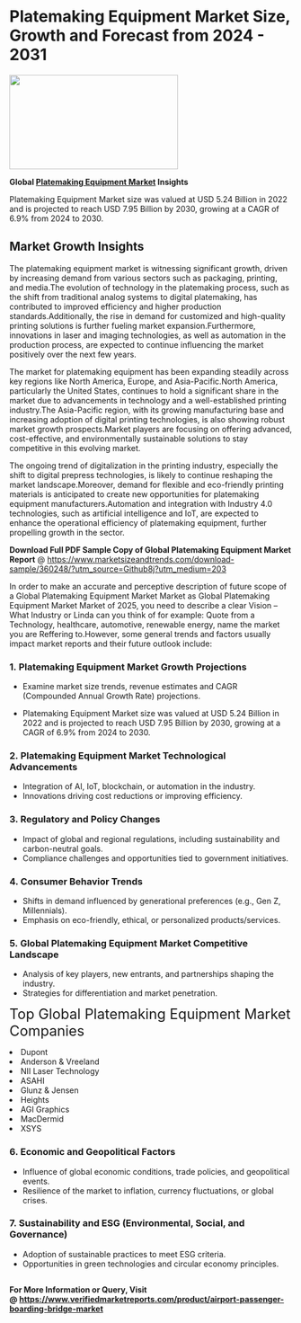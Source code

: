 <H1>Platemaking Equipment Market Size, Growth and Forecast from 2024 - 2031</H1><img class="aligncenter size-medium wp-image-584254" src="https://thirdeyenews.in/wp-content/uploads/2024/09/Global-Market-Research-300x168.jpeg" alt="" width="300" height="168" /><p><strong>Global&nbsp;<a href="https://www.marketsizeandtrends.com/download-sample/360248/?utm_source=Github8j?utm_medium=203">Platemaking Equipment Market</a> Insights</strong></p><p>Platemaking Equipment Market size was valued at USD 5.24 Billion in 2022 and is projected to reach USD 7.95 Billion by 2030, growing at a CAGR of 6.9% from 2024 to 2030.</p><p><h2>Market Growth Insights</h2> <p>The platemaking equipment market is witnessing significant growth, driven by increasing demand from various sectors such as packaging, printing, and media.The evolution of technology in the platemaking process, such as the shift from traditional analog systems to digital platemaking, has contributed to improved efficiency and higher production standards.Additionally, the rise in demand for customized and high-quality printing solutions is further fueling market expansion.Furthermore, innovations in laser and imaging technologies, as well as automation in the production process, are expected to continue influencing the market positively over the next few years.</p> <p>The market for platemaking equipment has been expanding steadily across key regions like North America, Europe, and Asia-Pacific.North America, particularly the United States, continues to hold a significant share in the market due to advancements in technology and a well-established printing industry.The Asia-Pacific region, with its growing manufacturing base and increasing adoption of digital printing technologies, is also showing robust market growth prospects.Market players are focusing on offering advanced, cost-effective, and environmentally sustainable solutions to stay competitive in this evolving market.</p> <p>The ongoing trend of digitalization in the printing industry, especially the shift to digital prepress technologies, is likely to continue reshaping the market landscape.Moreover, demand for flexible and eco-friendly printing materials is anticipated to create new opportunities for platemaking equipment manufacturers.Automation and integration with Industry 4.0 technologies, such as artificial intelligence and IoT, are expected to enhance the operational efficiency of platemaking equipment, further propelling growth in the sector.</p> <p><span class=""><strong>Download Full PDF Sample Copy of Global Platemaking Equipment Market Report</strong> @ <a href="https://www.marketsizeandtrends.com/download-sample/360248/?utm_source=Github8j?utm_medium=203" target="_blank">https://www.marketsizeandtrends.com/download-sample/360248/?utm_source=Github8j?utm_medium=203</a></span></p><p>In order to make an accurate and perceptive description of future scope of a Global&nbsp;Platemaking Equipment Market Market as Global&nbsp;Platemaking Equipment Market Market of 2025, you need to describe a clear Vision &ndash; What Industry or Linda can you think of for example: Quote from a Technology, healthcare, automotive, renewable energy, name the market you are Reffering to.However, some general trends and factors usually impact market reports and their future outlook include:</p><h3>1.&nbsp;<strong>Platemaking Equipment Market Growth Projections</strong></h3><ul><li>Examine market size trends, revenue estimates and CAGR (Compounded Annual Growth Rate) projections.</li><li><p>Platemaking Equipment Market size was valued at USD 5.24 Billion in 2022 and is projected to reach USD 7.95 Billion by 2030, growing at a CAGR of 6.9% from 2024 to 2030.</p></li></ul><h3>2.&nbsp;<strong>Platemaking Equipment Market Technological Advancements</strong></h3><ul><li>Integration of AI, IoT, blockchain, or automation in the industry.</li><li>Innovations driving cost reductions or improving efficiency.</li></ul><h3>3.&nbsp;<strong>Regulatory and Policy Changes</strong></h3><ul><li>Impact of global and regional regulations, including sustainability and carbon-neutral goals.</li><li>Compliance challenges and opportunities tied to government initiatives.</li></ul><h3>4.&nbsp;<strong>Consumer Behavior Trends</strong></h3><ul><li>Shifts in demand influenced by generational preferences (e.g., Gen Z, Millennials).</li><li>Emphasis on eco-friendly, ethical, or personalized products/services.</li></ul><h3>5.&nbsp;<strong>Global Platemaking Equipment Market Competitive Landscape</strong></h3><ul><li>Analysis of key players, new entrants, and partnerships shaping the industry.</li><li>Strategies for differentiation and market penetration.</li></ul><p data-pm-slice="1 1 []"><span style="color: inherit; font-family: inherit; font-size: 25px;">Top Global Platemaking Equipment Market Companies</span></p><div class="" data-test-id=""><p><li>Dupont</li><li> Anderson & Vreeland</li><li> NII Laser Technology</li><li> ASAHI</li><li> Glunz & Jensen</li><li> Heights</li><li> AGI Graphics</li><li> MacDermid</li><li> XSYS</li></p></div><h3>6.&nbsp;<strong>Economic and Geopolitical Factors</strong></h3><ul><li>Influence of global economic conditions, trade policies, and geopolitical events.</li><li>Resilience of the market to inflation, currency fluctuations, or global crises.</li></ul><h3>7.&nbsp;<strong>Sustainability and ESG (Environmental, Social, and Governance)</strong></h3><ul><li>Adoption of sustainable practices to meet ESG criteria.</li><li>Opportunities in green technologies and circular economy principles.</li></ul><h2><strong style="font-size: 14px;">For More Information or Query, Visit @&nbsp;</strong><a style="background-color: #ffffff; font-size: 14px;" href="https://www.marketsizeandtrends.com/report/platemaking-equipment-market/" target="_blank">https://www.verifiedmarketreports.com/product/airport-passenger-boarding-bridge-market</a></h2>